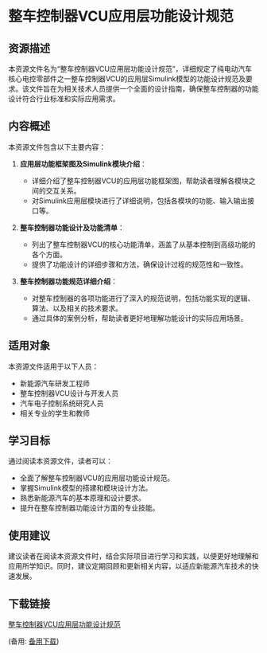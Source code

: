 # 整车控制器VCU应用层功能设计规范

## 资源描述

本资源文件名为“整车控制器VCU应用层功能设计规范”，详细规定了纯电动汽车核心电控零部件之一整车控制器VCU的应用层Simulink模型的功能设计规范及要求。该文件旨在为相关技术人员提供一个全面的设计指南，确保整车控制器的功能设计符合行业标准和实际应用需求。

## 内容概述

本资源文件包含以下主要内容：

1. **应用层功能框架图及Simulink模块介绍**：
   - 详细介绍了整车控制器VCU的应用层功能框架图，帮助读者理解各模块之间的交互关系。
   - 对Simulink应用层模块进行了详细说明，包括各模块的功能、输入输出接口等。

2. **整车控制器功能设计及功能清单**：
   - 列出了整车控制器VCU的核心功能清单，涵盖了从基本控制到高级功能的各个方面。
   - 提供了功能设计的详细步骤和方法，确保设计过程的规范性和一致性。

3. **整车控制器功能规范详细介绍**：
   - 对整车控制器的各项功能进行了深入的规范说明，包括功能实现的逻辑、算法、以及相关的技术要求。
   - 通过具体的案例分析，帮助读者更好地理解功能设计的实际应用场景。

## 适用对象

本资源文件适用于以下人员：

- 新能源汽车研发工程师
- 整车控制器VCU设计与开发人员
- 汽车电子控制系统研究人员
- 相关专业的学生和教师

## 学习目标

通过阅读本资源文件，读者可以：

- 全面了解整车控制器VCU的应用层功能设计规范。
- 掌握Simulink模型的搭建和模块设计方法。
- 熟悉新能源汽车的基本原理和设计要求。
- 提升在整车控制器功能设计方面的专业技能。

## 使用建议

建议读者在阅读本资源文件时，结合实际项目进行学习和实践，以便更好地理解和应用所学知识。同时，建议定期回顾和更新相关内容，以适应新能源汽车技术的快速发展。

## 下载链接
[整车控制器VCU应用层功能设计规范](https://pan.quark.cn/s/8ad51ddc3b60) 

(备用: [备用下载](https://pan.baidu.com/s/1ue3ZOVSuE7o4EPG5t-Wwgw?pwd=1234))
